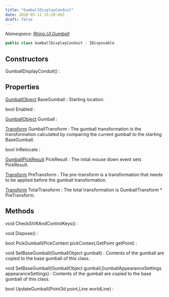 ```yaml
---
title: "GumballDisplayConduit"
date: 2020-03-11 15:29:45Z
draft: false
---
```


*Namespace: [Rhino.UI.Gumball](../)*

```cs
public class GumballDisplayConduit : IDisposable
```
## Constructors

GumballDisplayConduit()
: 
## Properties

[GumballObject](/rhinocommon/rhino/ui/gumball/gumballobject/) BaseGumball
: Starting location.

bool Enabled
: 

[GumballObject](/rhinocommon/rhino/ui/gumball/gumballobject/) Gumball
: 

[Transform](/rhinocommon/rhino/geometry/transform/) GumballTransform
: The gumball transformation is the transformation calculated by comparing
     the current gumball to the starting BaseGumball.

bool InRelocate
: 

[GumballPickResult](/rhinocommon/rhino/ui/gumball/gumballpickresult/) PickResult
: The inital mouse down event sets PickResult.

[Transform](/rhinocommon/rhino/geometry/transform/) PreTransform
: The pre-transform is a transformation that needs to be applied before
     the gumball transformation.

[Transform](/rhinocommon/rhino/geometry/transform/) TotalTransform
: The total transformation is GumballTransform * PreTransform.
## Methods

void CheckShiftAndControlKeys()
: 

void Dispose()
: 

bool PickGumball(PickContext pickContext,GetPoint getPoint)
: 

void SetBaseGumball(GumballObject gumball)
: Contents of the gumball are copied to the base gumball of this class.

void SetBaseGumball(GumballObject gumball,GumballAppearanceSettings appearanceSettings)
: Contents of the gumball are copied to the base gumball of this class.

bool UpdateGumball(Point3d point,Line worldLine)
: 
